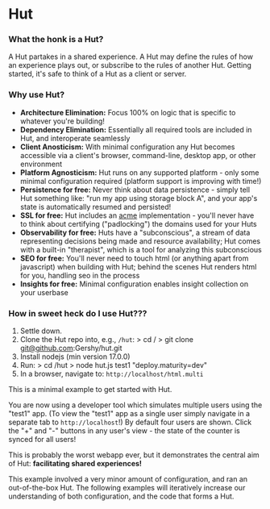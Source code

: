 # Hut

### What the honk is a Hut?

A Hut partakes in a shared experience. A Hut may define the rules of how an experience plays out, or subscribe to the rules of another Hut. Getting started, it's safe to think of a Hut as a client or server.

### Why use Hut?

- **Architecture Elimination:** Focus 100% on logic that is specific to whatever you're building!
- **Dependency Elimination:** Essentially all required tools are included in Hut, and interoperate seamlessly
- **Client Anosticism:** With minimal configuration any Hut becomes accessible via a client's browser, command-line, desktop app, or other environment
- **Platform Agnosticism:** Hut runs on any supported platform - only some minimal configuration required (platform support is improving with time!)
- **Persistence for free:** Never think about data persistence - simply tell Hut something like: "run my app using storage block A", and your app's state is automatically resumed and persisted!
- **SSL for free:** Hut includes an [acme](https://letsencrypt.org/2019/03/11/acme-protocol-ietf-standard.html) implementation - you'll never have to think about certifying ("padlocking") the domains used for your Huts
- **Observability for free:** Huts have a "subconscious", a stream of data representing decisions being made and resource availability; Hut comes with a built-in "therapist", which is a tool for analyzing this subconscious
- **SEO for free:** You'll never need to touch html (or anything apart from javascript) when building with Hut; behind the scenes Hut renders html for you, handling seo in the process
- **Insights for free:** Minimal configuration enables insight collection on your userbase

### How in sweet heck do I use Hut???

1. Settle down.
2. Clone the Hut repo into, e.g., `/hut`:
        > cd /
        > git clone git@github.com:Gershy/hut.git
3. Install nodejs (min version 17.0.0)
4. Run:
        > cd /hut
        > node hut.js test1 "deploy.maturity=dev"
5. In a browser, navigate to: `http://localhost/html.multi`

This is a minimal example to get started with Hut.

You are now using a developer tool which simulates multiple users using the "test1" app.
(To view the "test1" app as a single user simply navigate in a separate tab to `http://localhost`!)
By default four users are shown. Click the "+" and "-" buttons in any user's view - the state of the counter is synced for all users!

This is probably the worst webapp ever, but it demonstrates the central aim of Hut: **facilitating shared experiences!**

This example involved a very minor amount of configuration, and ran an out-of-the-box Hut. The following examples will iteratively increase our understanding of both configuration, and the code that forms a Hut.
